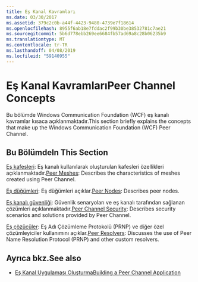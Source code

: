 ```yaml
---
title: Eş Kanal Kavramları
ms.date: 03/30/2017
ms.assetid: 379c2c0b-a44f-4423-9480-4739e7f18614
ms.openlocfilehash: 8955f6ab18e7fddac2f99b30be38532781c7ae21
ms.sourcegitcommit: 5b6d778ebb269ee6684fb57ad69a8c28b06235b9
ms.translationtype: MT
ms.contentlocale: tr-TR
ms.lasthandoff: 04/08/2019
ms.locfileid: "59140955"
---
```

# <a name="peer-channel-concepts"></a><span data-ttu-id="f483b-102">Eş Kanal Kavramları</span><span class="sxs-lookup"><span data-stu-id="f483b-102">Peer Channel Concepts</span></span>
<span data-ttu-id="f483b-103">Bu bölümde Windows Communication Foundation (WCF) eş kanalı kavramlar kısaca açıklanmaktadır.</span><span class="sxs-lookup"><span data-stu-id="f483b-103">This section briefly explains the concepts that make up the Windows Communication Foundation (WCF) Peer Channel.</span></span>  
  
## <a name="in-this-section"></a><span data-ttu-id="f483b-104">Bu Bölümde</span><span class="sxs-lookup"><span data-stu-id="f483b-104">In This Section</span></span>  
 <span data-ttu-id="f483b-105">[Eş kafesleri](../../../../docs/framework/wcf/feature-details/peer-meshes.md):  Eş kanalı kullanılarak oluşturulan kafesleri özellikleri açıklanmaktadır.</span><span class="sxs-lookup"><span data-stu-id="f483b-105">[Peer Meshes](../../../../docs/framework/wcf/feature-details/peer-meshes.md):  Describes the characteristics of meshes created using Peer Channel.</span></span>  
  
 <span data-ttu-id="f483b-106">[Eş düğümleri](../../../../docs/framework/wcf/feature-details/peer-nodes.md):  Eş düğümleri açıklar.</span><span class="sxs-lookup"><span data-stu-id="f483b-106">[Peer Nodes](../../../../docs/framework/wcf/feature-details/peer-nodes.md):  Describes peer nodes.</span></span>  
  
 <span data-ttu-id="f483b-107">[Eş kanalı güvenliği](../../../../docs/framework/wcf/feature-details/peer-channel-security.md):  Güvenlik senaryoları ve eş kanalı tarafından sağlanan çözümleri açıklanmaktadır.</span><span class="sxs-lookup"><span data-stu-id="f483b-107">[Peer Channel Security](../../../../docs/framework/wcf/feature-details/peer-channel-security.md):  Describes security scenarios and solutions provided by Peer Channel.</span></span>  
  
 <span data-ttu-id="f483b-108">[Eş çözücüler](../../../../docs/framework/wcf/feature-details/peer-resolvers.md):  Eş Adı Çözümleme Protokolü (PRNP) ve diğer özel çözümleyiciler kullanımını açıklar.</span><span class="sxs-lookup"><span data-stu-id="f483b-108">[Peer Resolvers](../../../../docs/framework/wcf/feature-details/peer-resolvers.md):  Discusses the use of Peer Name Resolution Protocol (PRNP) and other custom resolvers.</span></span>  
  
## <a name="see-also"></a><span data-ttu-id="f483b-109">Ayrıca bkz.</span><span class="sxs-lookup"><span data-stu-id="f483b-109">See also</span></span>

- [<span data-ttu-id="f483b-110">Eş Kanal Uygulaması Oluşturma</span><span class="sxs-lookup"><span data-stu-id="f483b-110">Building a Peer Channel Application</span></span>](../../../../docs/framework/wcf/feature-details/building-a-peer-channel-application.md)
